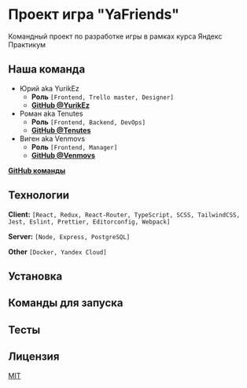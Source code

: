 # Проект игра "YaFriends"
Командный проект по разработке игры в рамках курса Яндекс Практикум
## Наша команда

- Юрий aka YurikEz
    - **Роль** ```[Frontend, Trello master, Designer]```
    - [**GitHub @YurikEz**](https://github.com/YurikEz)
- Роман aka Tenutes
    - **Роль** ```[Frontend, Backend, DevOps]```
    - [**GitHub @Tenutes**](https://github.com/Tenutes)
- Виген aka Venmovs
    - **Роль** ```[Frontend, Manager]```
    - [**GitHub @Venmovs**](https://github.com/Venmovs)


[**GitHub команды**](https://github.com/YaFriends)
## Технологии

**Client:** ```[React, Redux, React-Router, TypeScript, SCSS, TailwindCSS, Jest, Eslint, Prettier, Editorconfig, Webpack]```

**Server:** ```[Node, Express, PostgreSQL]```

**Other** ```[Docker, Yandex Cloud]``` 


## Установка
    
## Команды для запуска


## Тесты


## Лицензия

[MIT](https://choosealicense.com/licenses/mit/)

